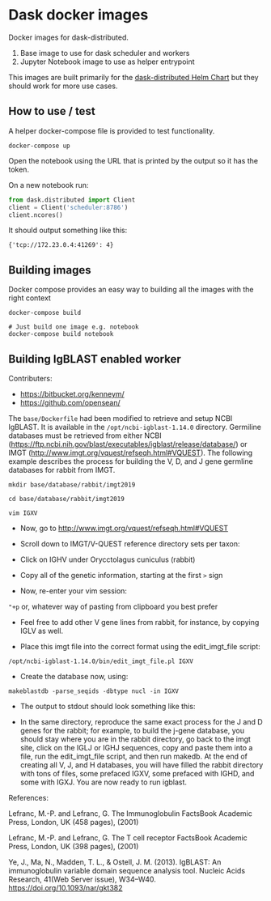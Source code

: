 # Dask docker images

Docker images for dask-distributed.

1. Base image to use for dask scheduler and workers
2. Jupyter Notebook image to use as helper entrypoint

This images are built primarily for the [dask-distributed Helm Chart](https://github.com/kubernetes/charts/tree/master/stable/dask-distributed)
but they should work for more use cases.

## How to use / test

A helper docker-compose file is provided to test functionality.

```
docker-compose up
```

Open the notebook using the URL that is printed by the output so it has the token.

On a new notebook run:

```python
from dask.distributed import Client
client = Client('scheduler:8786')
client.ncores()
```

It should output something like this:

```
{'tcp://172.23.0.4:41269': 4}
```

## Building images

Docker compose provides an easy way to building all the images with the right context

```
docker-compose build

# Just build one image e.g. notebook
docker-compose build notebook
```


## Building IgBLAST enabled worker

Contributers: 

- https://bitbucket.org/kenneym/
- https://github.com/opensean/

The ```base/Dockerfile``` had been modified to retrieve and setup NCBI IgBLAST.
It is available in the ```/opt/ncbi-igblast-1.14.0``` directory.
Germiline databases must be retrieved from either NCBI  
(https://ftp.ncbi.nih.gov/blast/executables/igblast/release/database/) or 
IMGT (http://www.imgt.org/vquest/refseqh.html#VQUEST).  The following 
example describes the process for building the V, D, and J gene 
germline databases for rabbit from IMGT.

```
mkdir base/database/rabbit/imgt2019

cd base/database/rabbit/imgt2019

vim IGXV

```

- Now, go to http://www.imgt.org/vquest/refseqh.html#VQUEST

- Scroll down to IMGT/V-QUEST reference directory sets per taxon:

- Click on IGHV under Orycctolagus cuniculus (rabbit)

- Copy all of the genetic information, starting at the first `>` sign

- Now, re-enter your vim session:
  
```"+p``` or, whatever way of pasting from clipboard you best prefer

- Feel free to add other V gene lines from rabbit, for instance, by copying IGLV as well.

- Place this imgt file into the correct format using the edit_imgt_file script:
  
```/opt/ncbi-igblast-1.14.0/bin/edit_imgt_file.pl IGXV```

- Create the database now, using:

```makeblastdb -parse_seqids -dbtype nucl -in IGXV```

- The output to stdout should look something like this:

- In the same directory, reproduce the same exact process for the J and D genes for the rabbit; for example, to build the j-gene database, you should stay where you are in the rabbit directory, go back to the imgt site, click on the IGLJ or IGHJ sequences, copy and paste them into a file, run the edit_imgt_file script, and then run makedb. At the end of creating all V, J, and H databases, you will have filled the rabbit directory with tons of files, some prefaced IGXV, some prefaced with IGHD, and some with IGXJ. You are now ready to run igblast.


References:

Lefranc, M.-P. and Lefranc, G. The Immunoglobulin FactsBook Academic Press, London, UK (458 pages), (2001)

Lefranc, M.-P. and Lefranc, G. The T cell receptor FactsBook Academic Press, London, UK (398 pages), (2001) 

Ye, J., Ma, N., Madden, T. L., & Ostell, J. M. (2013). IgBLAST: An immunoglobulin variable domain sequence analysis tool. Nucleic Acids Research, 41(Web Server issue), W34–W40. https://doi.org/10.1093/nar/gkt382



